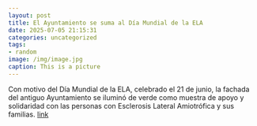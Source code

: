 ```yaml
---
layout: post
title: El Ayuntamiento se suma al Día Mundial de la ELA
date: 2025-07-05 21:15:31
categories: uncategorized
tags:
- random
image: /img/image.jpg
caption: This is a picture
---
```

Con motivo del Día Mundial de la ELA, celebrado el 21 de junio, la fachada del antiguo Ayuntamiento se iluminó de verde como muestra de apoyo y solidaridad con las personas con Esclerosis Lateral Amiotrófica y sus familias.   [link](https://www.ayto-villacanada.es/tu-ayuntamiento/el-ayuntamiento-se-suma-al-dia-mundial-de-la-ela/)
